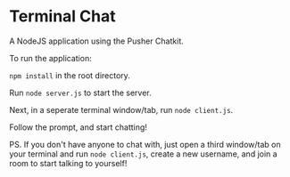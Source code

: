 # Terminal Chat

A NodeJS application using the Pusher Chatkit.

To run the application:

```npm install``` in the root directory.

Run ```node server.js``` to start the server.

Next, in a seperate terminal window/tab, run ```node client.js```.

Follow the prompt, and start chatting!

PS. If you don't have anyone to chat with, just open a third window/tab on your terminal and run ```node client.js```, create a new username, and join a room to start talking to yourself!
